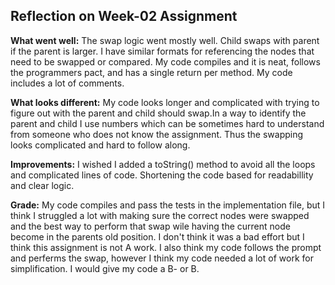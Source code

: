 ## Reflection on Week-02 Assignment 

**What went well:**
The swap logic went mostly well. Child swaps with parent if the parent is larger. I have similar formats for referencing the nodes that need to be swapped or compared. My code compiles and it is neat, follows the programmers pact, and has a single return per method. My code includes a lot of comments. 

**What looks different:**
My code looks longer and complicated with trying to figure out with the parent and child should swap.In a way to identify the parent and child I use numbers which can be sometimes hard to understand from someone who does not know the assignment. Thus the swapping looks complicated and hard to follow along.


**Improvements:**
I wished I added a toString() method to avoid all the loops and complicated lines of code. Shortening the code based for readabillity and clear logic.


**Grade:**
My code compiles and pass the tests in the implementation file, but I think I struggled a lot with making sure the correct nodes were swapped and the best way to perform that swap wile having the current node become in the parents old position. I don't think it was a bad effort but I think this assignment is not A work. I also think my code follows the prompt and perferms the swap, however I think my code needed a lot of work for simplification. I would give my code a B- or B. 